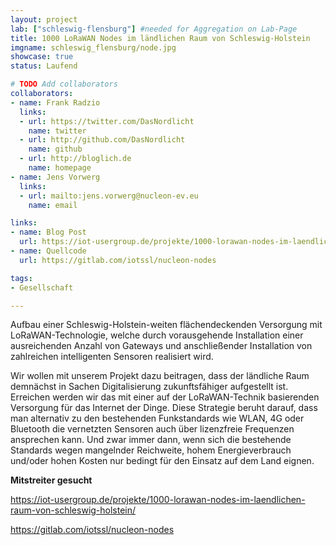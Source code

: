 ```yaml
---
layout: project
lab: ["schleswig-flensburg"] #needed for Aggregation on Lab-Page
title: 1000 LoRaWAN Nodes im ländlichen Raum von Schleswig-Holstein
imgname: schleswig_flensburg/node.jpg
showcase: true
status: Laufend

# TODO Add collaborators
collaborators:
- name: Frank Radzio
  links:
  - url: https://twitter.com/DasNordlicht
    name: twitter
  - url: http://github.com/DasNordlicht
    name: github
  - url: http://bloglich.de
    name: homepage
- name: Jens Vorwerg
  links:
  - url: mailto:jens.vorwerg@nucleon-ev.eu
    name: email

links:
- name: Blog Post
  url: https://iot-usergroup.de/projekte/1000-lorawan-nodes-im-laendlichen-raum-von-schleswig-holstein/
- name: Quellcode
  url: https://gitlab.com/iotssl/nucleon-nodes

tags:
- Gesellschaft

---
```


Aufbau einer Schleswig-Holstein-weiten flächendeckenden Versorgung mit LoRaWAN-Technologie, welche durch vorausgehende Installation einer ausreichenden Anzahl von Gateways und anschließender Installation von zahlreichen intelligenten Sensoren realisiert wird.

Wir wollen mit unserem Projekt dazu beitragen, dass der ländliche Raum demnächst in Sachen Digitalisierung zukunftsfähiger aufgestellt ist. Erreichen werden wir das mit einer auf der LoRaWAN-Technik basierenden Versorgung für das Internet der Dinge. Diese Strategie beruht darauf, dass man alternativ zu den bestehenden Funkstandards wie WLAN, 4G oder Bluetooth die vernetzten Sensoren auch über lizenzfreie Frequenzen ansprechen kann. Und zwar immer dann, wenn sich die bestehende Standards wegen mangelnder Reichweite, hohem Energieverbrauch und/oder hohen Kosten nur bedingt für den Einsatz auf dem Land eignen.

<b>Mitstreiter gesucht</b>

<a href="https://iot-usergroup.de/projekte/1000-lorawan-nodes-im-laendlichen-raum-von-schleswig-holstein/">https://iot-usergroup.de/projekte/1000-lorawan-nodes-im-laendlichen-raum-von-schleswig-holstein/</a>

<a href="https://gitlab.com/iotssl/nucleon-nodes">https://gitlab.com/iotssl/nucleon-nodes</a>
